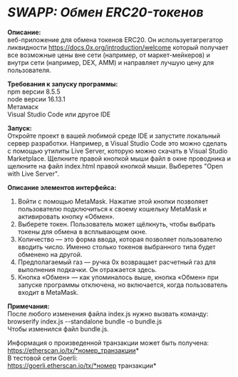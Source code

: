 # ***SWAPP: Обмен ERC20-токенов***  **Описание:**  веб-приложение для обмена токенов ERC20. Он используетагрегатор ликвидности https://docs.0x.org/introduction/welcome который получает все возможные цены вне сети (например, от маркет-мейкеров) и внутри сети (например, DEX, AMM) и направляет лучшую цену для пользователя.  **Требования к запуску программы:**  npm версии 8.5.5    node версии 16.13.1  Метамаск  Visual Studio Code или другое IDE  **Запуск:**  Откройте проект в вашей любимой среде IDE и запустите локальный сервер разработки. Например, в Visual Studio Code это можно сделать с помощью утилиты Live Server, которую можно скачать в Visual Studio Marketplace. Щелкните правой кнопкой мыши файл в окне проводника и щелкните на файл index.html правой кнопкой мыши. Выберетеs "Open with Live Server".**Описание элементов интерфейса:**  1. Войти с помощью MetaMask. Нажатие этой кнопки позволяет пользователю подключиться к своему кошельку MetaMask и активировать кнопку «Обмен».  2. Выберете токен. Пользователь может щёлкнуть, чтобы выбрать токены для обмена в всплывающем окне.  3. Количество — это форма ввода, которая позволяет пользователю вводить число. Именно столько токенов выбранного типа будет обменено на другой.  4. Предполагаемый газ — ручка 0x возвращает расчетный газ для выполнения подкачки. Он отражается здесь.  5. Кнопка «Обмен» — как упоминалось выше, кнопка «Обмен» при запуске программы отключена, но включается, когда пользователь входит в MetaMask.  **Примечания:**  После любого изменения файла index.js нужно вызвать команду:  browserify index.js --standalone bundle -o bundle.js  Чтобы изменился файл bundle.js.Информация о произведенной транзакции может быть получена:  https://etherscan.io/tx/*номер_транзакции*  В тестовой сети Goerli:  https://goerli.etherscan.io/tx/*номер транзакции*